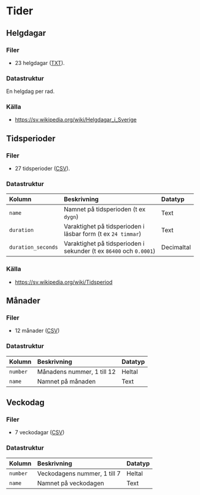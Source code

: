 # Tider

## Helgdagar

### Filer

- 23 helgdagar ([TXT](helgdagar.txt)).

### Datastruktur

En helgdag per rad.

### Källa

- https://sv.wikipedia.org/wiki/Helgdagar_i_Sverige

## Tidsperioder

### Filer

- 27 tidsperioder ([CSV](tidsperioder.csv)).

### Datastruktur

Kolumn | Beskrivning | Datatyp
:------- | :----------  | :----------
`name` | Namnet på tidsperioden (t ex `dygn`) | Text
`duration` | Varaktighet på tidsperioden i läsbar form (t ex `24 timmar`) | Text
`duration_seconds` | Varaktighet på tidsperioden i sekunder (t ex `86400` och `0.0001`) | Decimaltal

### Källa

- https://sv.wikipedia.org/wiki/Tidsperiod

## Månader

### Filer

- 12 månader ([CSV](manader.csv))

### Datastruktur

Kolumn | Beskrivning | Datatyp
:------- | :----------  | :----------
`number` | Månadens nummer, 1 till 12 | Heltal
`name` | Namnet på månaden | Text

## Veckodag

### Filer

- 7 veckodagar ([CSV](veckodagar.csv))

### Datastruktur

Kolumn | Beskrivning | Datatyp
:------- | :----------  | :----------
`number` | Veckodagens nummer, 1 till 7 | Heltal
`name` | Namnet på veckodagen | Text